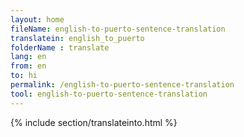 ```yaml
---
layout: home
fileName: english-to-puerto-sentence-translation
translatein: english_to_puerto
folderName : translate
lang: en
from: en
to: hi
permalink: /english-to-puerto-sentence-translation
tool: english-to-puerto-sentence-translation
---
```

{% include section/translateinto.html %}